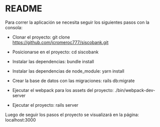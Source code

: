 # README

Para correr la aplicación se necesita seguir los siguientes pasos con la consola:

* Clonar el proyecto: git clone https://github.com/jcromeroc777/siscobank.git

* Posicionarse en el proyecto: cd siscobank

* Instalar las dependencias: bundle install

* Instalar las dependencias de node_module: yarn install

* Crear la base de datos con las migraciones: rails db:migrate

* Ejecutar el webpack para los assets del proyecto: ./bin/webpack-dev-server

* Ejecutar el proyecto: rails server

Luego de seguir los pasos el proyecto se visualizará en la página: localhost:3000
